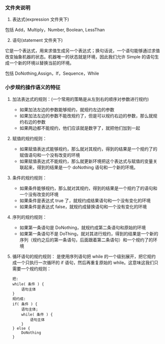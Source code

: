 ### 文件夹说明

1. 表达式(expression 文件夹下)

包括 Add，Multiply，Number, Boolean, LessThan

2. 语句(statement 文件夹下)

它是一个表达式，用来求值生成另一个表达式；换句话说，一个语句能够通过求值改变抽象机器的状态。机器唯一的状态就是环境，因此我们允许 Simple 的语句生成一个新的环境以替换当前的环境。

包括 DoNothing,Assign，If，Sequence，While

### 小步规约操作语义的特征

1. 加法表达式的规则：(一个常用的策略是从左到右的顺序对参数进行规约)

    - 如果加法左边的参数能够规约，就规约左边的参数
    - 如果加法左边的参数不能改规约了，但是可以规约右边的参数，那么就规约右边的参数
    - 如果两边都不能规约，他们应该就是数字了，就把他们加到一起

2. 赋值的规约规则：

    - 如果赋值表达式能够规约，那么就对其规约，得到的结果是一个规约了的赋值语句和一个没有改变的环境
    - 如果赋值表达式不能规约，那么就更新环境把这个表达式与赋值的变量关联起来，得到的结果是一个 doNothing 语句和一个新的环境。

3. 条件的规约规则：

    - 如果条件能够规约，那么就对其规约，得到的结果是一个规约了的语句和一个没有改变的环境
    - 如果条件是表达式 true 了，就规约成结果语句和一个没有变化的环境
    - 如果条件是表达式 false，就规约成替换语句和一个没有变化的环境

4. 序列的规约规则：

    - 如果第一条语句是 DoNothing，就规约成第二条语句和原始的环境
    - 如果第一条语句不是 DoThing，就对其进行规约，得到的结果是一个新的序列（规约之后的第一条语句，后面跟着第二条语句）和一个规约了的环境

5. 循环语句的规约规则：
是使用序列语句把 while 的一个级别展开，把它规约成一个只执行一次循环的 if 语句，然后再重复原始的 while。这意味这我们只需要一个规约规则：

    ```
    把:
    while( 条件 ) {
        语句主体
    }
    规约成:
    if( 条件 ) {
        语句主体;
        while( 条件 ) {
            语句主体
        }
    } else {
        DoNothing
    }
    ```
